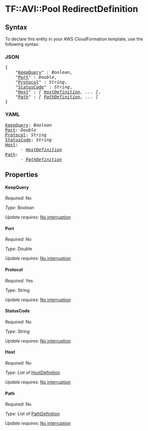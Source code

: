 # TF::AVI::Pool RedirectDefinition

## Syntax

To declare this entity in your AWS CloudFormation template, use the following syntax:

### JSON

<pre>
{
    "<a href="#keepquery" title="KeepQuery">KeepQuery</a>" : <i>Boolean</i>,
    "<a href="#port" title="Port">Port</a>" : <i>Double</i>,
    "<a href="#protocol" title="Protocol">Protocol</a>" : <i>String</i>,
    "<a href="#statuscode" title="StatusCode">StatusCode</a>" : <i>String</i>,
    "<a href="#host" title="Host">Host</a>" : <i>[ <a href="hostdefinition.md">HostDefinition</a>, ... ]</i>,
    "<a href="#path" title="Path">Path</a>" : <i>[ <a href="pathdefinition.md">PathDefinition</a>, ... ]</i>
}
</pre>

### YAML

<pre>
<a href="#keepquery" title="KeepQuery">KeepQuery</a>: <i>Boolean</i>
<a href="#port" title="Port">Port</a>: <i>Double</i>
<a href="#protocol" title="Protocol">Protocol</a>: <i>String</i>
<a href="#statuscode" title="StatusCode">StatusCode</a>: <i>String</i>
<a href="#host" title="Host">Host</a>: <i>
      - <a href="hostdefinition.md">HostDefinition</a></i>
<a href="#path" title="Path">Path</a>: <i>
      - <a href="pathdefinition.md">PathDefinition</a></i>
</pre>

## Properties

#### KeepQuery

_Required_: No

_Type_: Boolean

_Update requires_: [No interruption](https://docs.aws.amazon.com/AWSCloudFormation/latest/UserGuide/using-cfn-updating-stacks-update-behaviors.html#update-no-interrupt)

#### Port

_Required_: No

_Type_: Double

_Update requires_: [No interruption](https://docs.aws.amazon.com/AWSCloudFormation/latest/UserGuide/using-cfn-updating-stacks-update-behaviors.html#update-no-interrupt)

#### Protocol

_Required_: Yes

_Type_: String

_Update requires_: [No interruption](https://docs.aws.amazon.com/AWSCloudFormation/latest/UserGuide/using-cfn-updating-stacks-update-behaviors.html#update-no-interrupt)

#### StatusCode

_Required_: No

_Type_: String

_Update requires_: [No interruption](https://docs.aws.amazon.com/AWSCloudFormation/latest/UserGuide/using-cfn-updating-stacks-update-behaviors.html#update-no-interrupt)

#### Host

_Required_: No

_Type_: List of <a href="hostdefinition.md">HostDefinition</a>

_Update requires_: [No interruption](https://docs.aws.amazon.com/AWSCloudFormation/latest/UserGuide/using-cfn-updating-stacks-update-behaviors.html#update-no-interrupt)

#### Path

_Required_: No

_Type_: List of <a href="pathdefinition.md">PathDefinition</a>

_Update requires_: [No interruption](https://docs.aws.amazon.com/AWSCloudFormation/latest/UserGuide/using-cfn-updating-stacks-update-behaviors.html#update-no-interrupt)

